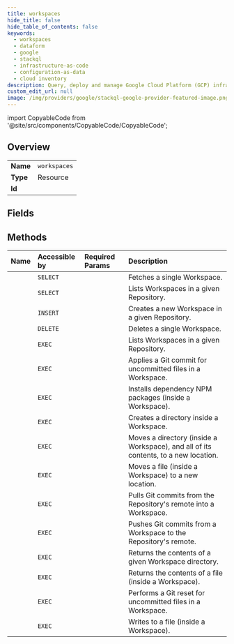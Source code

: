 ```yaml
---
title: workspaces
hide_title: false
hide_table_of_contents: false
keywords:
  - workspaces
  - dataform
  - google    
  - stackql
  - infrastructure-as-code
  - configuration-as-data
  - cloud inventory
description: Query, deploy and manage Google Cloud Platform (GCP) infrastructure and resources using SQL
custom_edit_url: null
image: /img/providers/google/stackql-google-provider-featured-image.png
---
```


import CopyableCode from '@site/src/components/CopyableCode/CopyableCode';




## Overview
<table><tbody>
<tr><td><b>Name</b></td><td><code>workspaces</code></td></tr>
<tr><td><b>Type</b></td><td>Resource</td></tr>
<tr><td><b>Id</b></td><td><CopyableCode code="google.dataform.workspaces" /></td></tr>
</tbody></table>

## Fields
## Methods
| Name | Accessible by | Required Params | Description |
|:-----|:--------------|:----------------|:------------|
| <CopyableCode code="get" /> | `SELECT` | <CopyableCode code="locationsId, projectsId, repositoriesId, workspacesId" /> | Fetches a single Workspace. |
| <CopyableCode code="list" /> | `SELECT` | <CopyableCode code="locationsId, projectsId, repositoriesId" /> | Lists Workspaces in a given Repository. |
| <CopyableCode code="create" /> | `INSERT` | <CopyableCode code="locationsId, projectsId, repositoriesId" /> | Creates a new Workspace in a given Repository. |
| <CopyableCode code="delete" /> | `DELETE` | <CopyableCode code="locationsId, projectsId, repositoriesId, workspacesId" /> | Deletes a single Workspace. |
| <CopyableCode code="_list" /> | `EXEC` | <CopyableCode code="locationsId, projectsId, repositoriesId" /> | Lists Workspaces in a given Repository. |
| <CopyableCode code="commit" /> | `EXEC` | <CopyableCode code="locationsId, projectsId, repositoriesId, workspacesId" /> | Applies a Git commit for uncommitted files in a Workspace. |
| <CopyableCode code="install_npm_packages" /> | `EXEC` | <CopyableCode code="locationsId, projectsId, repositoriesId, workspacesId" /> | Installs dependency NPM packages (inside a Workspace). |
| <CopyableCode code="make_directory" /> | `EXEC` | <CopyableCode code="locationsId, projectsId, repositoriesId, workspacesId" /> | Creates a directory inside a Workspace. |
| <CopyableCode code="move_directory" /> | `EXEC` | <CopyableCode code="locationsId, projectsId, repositoriesId, workspacesId" /> | Moves a directory (inside a Workspace), and all of its contents, to a new location. |
| <CopyableCode code="move_file" /> | `EXEC` | <CopyableCode code="locationsId, projectsId, repositoriesId, workspacesId" /> | Moves a file (inside a Workspace) to a new location. |
| <CopyableCode code="pull" /> | `EXEC` | <CopyableCode code="locationsId, projectsId, repositoriesId, workspacesId" /> | Pulls Git commits from the Repository's remote into a Workspace. |
| <CopyableCode code="push" /> | `EXEC` | <CopyableCode code="locationsId, projectsId, repositoriesId, workspacesId" /> | Pushes Git commits from a Workspace to the Repository's remote. |
| <CopyableCode code="query_directory_contents" /> | `EXEC` | <CopyableCode code="locationsId, projectsId, repositoriesId, workspacesId" /> | Returns the contents of a given Workspace directory. |
| <CopyableCode code="read_file" /> | `EXEC` | <CopyableCode code="locationsId, projectsId, repositoriesId, workspacesId" /> | Returns the contents of a file (inside a Workspace). |
| <CopyableCode code="reset" /> | `EXEC` | <CopyableCode code="locationsId, projectsId, repositoriesId, workspacesId" /> | Performs a Git reset for uncommitted files in a Workspace. |
| <CopyableCode code="write_file" /> | `EXEC` | <CopyableCode code="locationsId, projectsId, repositoriesId, workspacesId" /> | Writes to a file (inside a Workspace). |

